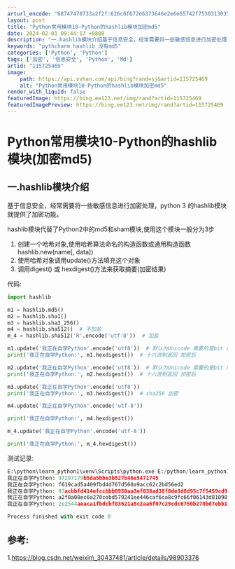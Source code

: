 ```yaml
---
arturl_encode: "68747470733a2f2f:626c6f672e6373646e2e6e65742f753031303532303732342f:61727469636c652f64657461696c732f313135373235343639"
layout: post
title: "Python常用模块10-Python的hashlib模块加密md5"
date: 2024-02-01 09:44:17 +0800
description: "一.hashlib模块介绍基于信息安全，经常需要将一些敏感信息进行加密处理，python 3 的ha"
keywords: "pythcharm hashlib 没有md5"
categories: ['Python', 'Python']
tags: ['加密', '信息安全', 'Python', 'Md']
artid: "115725469"
image:
    path: https://api.vvhan.com/api/bing?rand=sj&artid=115725469
    alt: "Python常用模块10-Python的hashlib模块加密md5"
render_with_liquid: false
featuredImage: https://bing.ee123.net/img/rand?artid=115725469
featuredImagePreview: https://bing.ee123.net/img/rand?artid=115725469
---
```


# Python常用模块10-Python的hashlib模块(加密md5)

## 一.hashlib模块介绍

基于信息安全，经常需要将一些敏感信息进行加密处理，python 3 的hashlib模块就提供了加密功能。

hashlib模块代替了Python2中的md5和sham模块,使用这个模块一般分为3步

1. 创建一个哈希对象,使用哈希算法命名的构造函数或通用构造函数hashlib.new(name[, data])
2. 使用哈希对象调用update()方法填充这个对象
3. 调用digest() 或 hexdigest()方法来获取摘要(加密结果)

代码:

```python
import hashlib

m1 = hashlib.md5()
m2 = hashlib.sha1()
m3 = hashlib.sha3_256()
m4 = hashlib.sha512()  # 不加盐
m_4 = hashlib.sha512('R'.encode('utf-8'))  # 加盐

m1.update('我正在自学Python'.encode('utf8'))  # 默认为Unicode 需要的是bit 所以需要转换
print('我正在自学Python:', m1.hexdigest())  # 十六进制返回 加密后

m2.update('我正在自学Python'.encode('utf8'))  # 默认为Unicode 需要的是bit 所以需要转换
print('我正在自学Python:', m2.hexdigest())  # 十六进制返回 加密后

m3.update('我正在自学Python'.encode('utf8'))
print('我正在自学Python:', m3.hexdigest())  # sha256 加密

m4.update('我正在自学Python'.encode('utf-8'))

print('我正在自学Python:', m4.hexdigest())

m_4.update('我正在自学Python'.encode('utf-8'))

print('我正在自学Python:', m_4.hexdigest())

```

测试记录:

```python
E:\python\learn_python1\venv\Scripts\python.exe E:/python/learn_python1/hashlib_test1.py
我正在自学Python: 97297179b5da5bbe3b827b46e5471745
我正在自学Python: f619cad5a409fbd4d767d560a9acc62c2bd56ed2
我正在自学Python: 93acbbfd414efccbbb0950aa3ef038ad38f8de3d8d95c7f5459cd985d94b1d13
我正在自学Python: a2f0a08ec6a270cebd579241ee446caf6ca8c9fc66f06143d81098ced07da8092c232800d130f8be7d04197f0b7998c93a3e59461b71d2b7196347f5a63e8719
我正在自学Python: 2e2544aeaca1fbdcbf03621a8c2aa6f07c29cdc6750b278bd7ebb1035c08ad9b12e83835be50c327bedf18e8b05e06f6107b46e62f2b8e182dca5da55e06ec78

Process finished with exit code 0


```

## 参考:

1.https://blog.csdn.net/weixin\_30437481/article/details/98903376